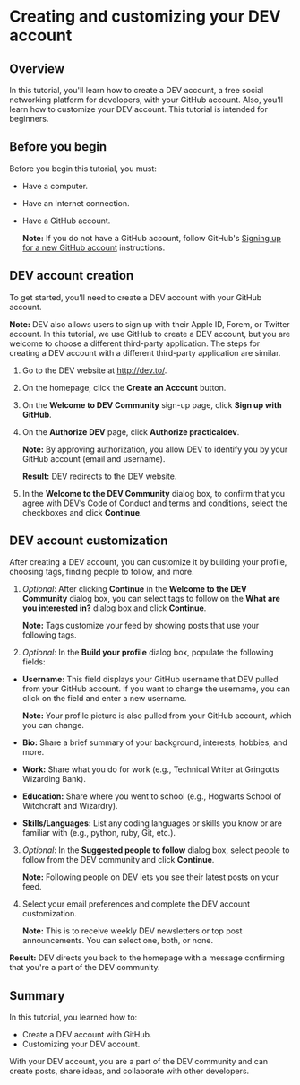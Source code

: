 # Creating and customizing your DEV account

## Overview

In this tutorial, you'll learn how to create a DEV account, a free social networking platform for developers, with your GitHub account. Also, you’ll learn how to customize your DEV account. This tutorial is intended for beginners. 

## Before you begin
Before you begin this tutorial, you must:
- Have a computer.
- Have an Internet connection.
- Have a GitHub account.
  
    **Note:** If you do not have a GitHub account, follow GitHub's [Signing up for a new GitHub account](https://docs.github.com/en/get-started/signing-up-for-github/signing-up-for-a-new-github-account) instructions.

## DEV account creation

To get started, you’ll need to create a DEV account with your GitHub account.

**Note:** DEV also allows users to sign up with their Apple ID, Forem, or Twitter account. In this tutorial, we use GitHub to create a DEV account, but you are welcome to choose a different third-party application. The steps for creating a DEV account with a different third-party application are similar.
1. Go to the DEV website at http://dev.to/. 
2. On the homepage, click the **Create an Account** button.
3. On the **Welcome to DEV Community** sign-up page, click **Sign up with GitHub**.
4. On the **Authorize DEV** page, click **Authorize practicaldev**.

    **Note:** By approving authorization, you allow DEV to identify you by your GitHub account (email and username).
   
   **Result:** DEV redirects to the DEV website.
5. In the **Welcome to the DEV Community** dialog box, to confirm that you agree with DEV’s Code of Conduct and terms and conditions, select the checkboxes and click **Continue**.
    
##  DEV account customization
After creating a DEV account, you can customize it by building your profile, choosing tags, finding people to follow, and more.

1. *Optional*: After clicking **Continue** in the **Welcome to the DEV Community** dialog box, you can select tags to follow on the **What are you interested in?** dialog box and click **Continue**.

    **Note:** Tags customize your feed by showing posts that use your following tags.
2. *Optional*: In the **Build your profile** dialog box, populate the following fields:
  - **Username:** This field displays your GitHub username that DEV pulled from your GitHub account. If you want to change the username, you can click on the field and enter a new username.
  
    **Note:** Your profile picture is also pulled from your GitHub account, which you can change.
  - **Bio:** Share a brief summary of your background, interests, hobbies, and more.
  - **Work:** Share what you do for work (e.g., Technical Writer at Gringotts Wizarding Bank).
  - **Education:** Share where you went to school (e.g., Hogwarts School of Witchcraft and Wizardry).
  - **Skills/Languages:** List any coding languages or skills you know or are familiar with (e.g., python, ruby, Git, etc.).
3. *Optional*: In the **Suggested people to follow** dialog box, select people to follow from the DEV community and click **Continue**.

    **Note:** Following people on DEV lets you see their latest posts on your feed.
4. Select your email preferences and complete the DEV account customization.

    **Note:** This is to receive weekly DEV newsletters or top post announcements. You can select one, both, or none.

**Result:** DEV directs you back to the homepage with a message confirming that you're a part of the DEV community.

## Summary
In this tutorial, you learned how to:
- Create a DEV account with GitHub.
- Customizing your DEV account.

With your DEV account, you are a part of the DEV community and can create posts, share ideas, and collaborate with other developers.
